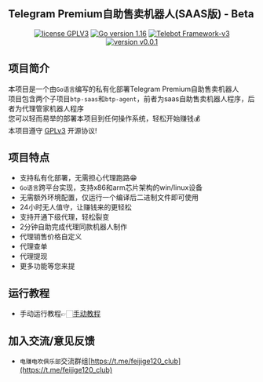 ## Telegram Premium自助售卖机器人(SAAS版) - Beta

<p style="text-align: center">
<a href="https://www.gnu.org/licenses/gpl-3.0.html"><img src="https://img.shields.io/badge/license-GPLV3-blue" alt="license GPLV3"></a>
<a href="https://golang.org"><img src="https://img.shields.io/badge/Golang-1.16-red" alt="Go version 1.16"></a>
<a href="https://github.com/tucnak/telebot"><img src="https://img.shields.io/badge/Telebot Framework-v3-lightgrey" alt="Telebot Framework-v3"></a>
<a href="https://github.com/assimon/epusdt/releases/tag/v0.0.1"><img src="https://img.shields.io/badge/version-v0.0.1-green" alt="version v0.0.1"></a>
</p>


## 项目简介
本项目是一个由`Go语言`编写的私有化部署Telegram Premium自助售卖机器人  
项目包含两个子项目`btp-saas`和`btp-agent`，前者为saas自助售卖机器人程序，后者为代理管家机器人程序  
您可以轻而易举的部署本项目到任何操作系统，轻松开始赚钱💰        
本项目遵守 [GPLv3](https://www.gnu.org/licenses/gpl-3.0.html) 开源协议!

## 项目特点
- 支持私有化部署，无需担心代理跑路😁
- `Go语言`跨平台实现，支持x86和arm芯片架构的win/linux设备
- 无需额外环境配置，仅运行一个编译后二进制文件即可使用
- 24小时无人值守，让赚钱来的更轻松
- 支持开通下级代理，轻松裂变
- 2分钟自助完成代理同款机器人制作
- 代理销售价格自定义
- 代理查单
- 代理提现
- 更多功能等您来提

## 运行教程
- 手动运行教程👉🏻[手动教程](doc/MANUAL_RUN.md)

## 加入交流/意见反馈
- `电赚电吹俱乐部`交流群组[https://t.me/feijige120_club](https://t.me/feijige120_club)